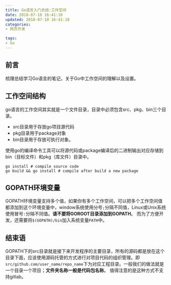 ```yaml
---
title: Go语言入门总结:工作空间
date: 2018-07-10 16:41:10
updated: 2018-07-10 16:41:10
categories:
- 网页开发

tags:
- Go
---
```

## 前言
梳理总结学习Go语言的笔记，关于Go中工作空间的理解以及设置。

<!-- more -->
## 工作空间结构
go语言的工作空间其实就是一个文件目录，目录中必须包含src、pkg、bin三个目录。
- src目录用于存放go项目源代码
- pkg目录用于package对象
- bin目录用于存放可执行对象。

使用go的编译命令工具可以将源代码或package编译后的二进制输出对应存储到bin（目标文件）和pkg（库文件）目录中。

```shell
go install # compile source code
go build && go install # compile after build a new package
```

## GOPATH环境变量
GOPATH环境变量支持多个值，如果你有多个工作空间，可以把多个工作空间值都添加到这个环境变量中，window系统使用分号`;`分隔不同值，Linux或Unix系统使用冒号`:`分隔不同值。**请不要将GOROOT目录添加到GOPATH**。
而为了方便开发，还需要将`$(GOPATH)/bin`加入系统变量`PATH`中。

## 结束语
GOPATH下的src目录就是接下来开发程序的主要目录，所有的源码都是放在这个目录下面，应该使用源码托管的方式进行对项目代码的组织管理。即`src/github.com/user_name/repo_name`下为对应工程目录。一般我们的做法就是一个目录一个项目；**文件夹名称一般是代码包名称**。
值得注意的是这种方式不支持gitlab。